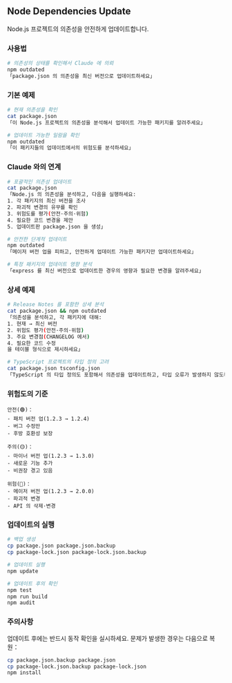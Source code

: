 ## Node Dependencies Update

Node.js 프로젝트의 의존성을 안전하게 업데이트합니다.

### 사용법

```bash
# 의존성의 상태를 확인해서 Claude 에 의뢰
npm outdated
「package.json 의 의존성을 최신 버전으로 업데이트하세요」
```

### 기본 예제

```bash
# 현재 의존성을 확인
cat package.json
「이 Node.js 프로젝트의 의존성을 분석해서 업데이트 가능한 패키지를 알려주세요」

# 업데이트 가능한 일람을 확인
npm outdated
「이 패키지들의 업데이트에서의 위험도를 분석하세요」
```

### Claude 와의 연계

```bash
# 포괄적인 의존성 업데이트
cat package.json
「Node.js 의 의존성을 분석하고, 다음을 실행하세요:
1. 각 패키지의 최신 버전을 조사
2. 파괴적 변경의 유무를 확인
3. 위험도를 평가(안전·주의·위험)
4. 필요한 코드 변경을 제안
5. 업데이트판 package.json 을 생성」

# 안전한 단계적 업데이트
npm outdated
「메이저 버전 업을 피하고, 안전하게 업데이트 가능한 패키지만 업데이트하세요」

# 특정 패키지의 업데이트 영향 분석
「express 를 최신 버전으로 업데이트한 경우의 영향과 필요한 변경을 알려주세요」
```

### 상세 예제

```bash
# Release Notes 를 포함한 상세 분석
cat package.json && npm outdated
「의존성을 분석하고, 각 패키지에 대해:
1. 현재 → 최신 버전
2. 위험도 평가(안전·주의·위험)
3. 주요 변경점(CHANGELOG 에서)
4. 필요한 코드 수정
을 테이블 형식으로 제시하세요」

# TypeScript 프로젝트의 타입 정의 고려
cat package.json tsconfig.json
「TypeScript 의 타입 정의도 포함해서 의존성을 업데이트하고, 타입 오류가 발생하지 않도록 업데이트 계획을 세워주세요」
```

### 위험도의 기준

```
안전(🟢)：
- 패치 버전 업(1.2.3 → 1.2.4)
- 버그 수정만
- 후방 호환성 보장

주의(🟡)：
- 마이너 버전 업(1.2.3 → 1.3.0)
- 새로운 기능 추가
- 비권장 경고 있음

위험(🔴)：
- 메이저 버전 업(1.2.3 → 2.0.0)
- 파괴적 변경
- API 의 삭제·변경
```

### 업데이트의 실행

```bash
# 백업 생성
cp package.json package.json.backup
cp package-lock.json package-lock.json.backup

# 업데이트 실행
npm update

# 업데이트 후의 확인
npm test
npm run build
npm audit
```

### 주의사항

업데이트 후에는 반드시 동작 확인을 실시하세요. 문제가 발생한 경우는 다음으로 복원：

```bash
cp package.json.backup package.json
cp package-lock.json.backup package-lock.json
npm install
```
